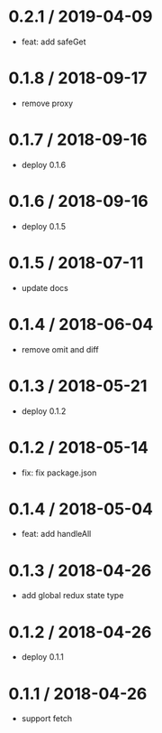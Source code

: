 0.2.1 / 2019-04-09
==================

* feat: add safeGet

0.1.8 / 2018-09-17
==================

* remove proxy

0.1.7 / 2018-09-16
==================

* deploy 0.1.6

0.1.6 / 2018-09-16
==================

* deploy 0.1.5

0.1.5 / 2018-07-11
==================

* update docs

0.1.4 / 2018-06-04
==================

* remove omit and diff

0.1.3 / 2018-05-21
==================

* deploy 0.1.2

0.1.2 / 2018-05-14
==================

* fix: fix package.json

0.1.4 / 2018-05-04
==================

* feat: add handleAll

0.1.3 / 2018-04-26
==================

* add global redux state type

0.1.2 / 2018-04-26
==================

* deploy 0.1.1

0.1.1 / 2018-04-26
==================

* support fetch

